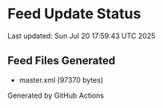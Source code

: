 # Feed Update Status
Last updated: Sun Jul 20 17:59:43 UTC 2025

## Feed Files Generated
- master.xml (97370 bytes)

Generated by GitHub Actions
